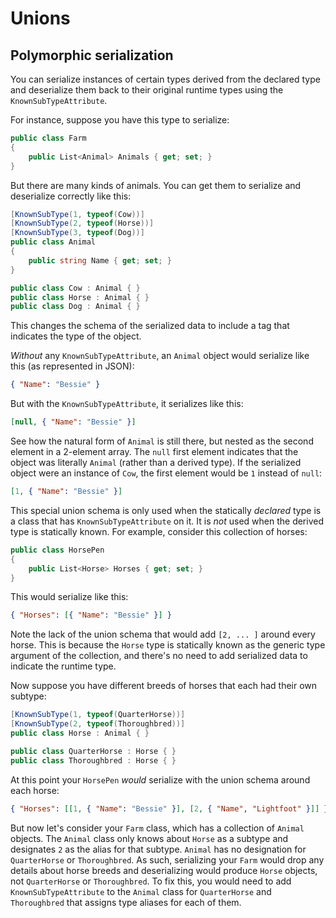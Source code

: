 # Unions

## Polymorphic serialization

You can serialize instances of certain types derived from the declared type and deserialize them back to their original runtime types using the `KnownSubTypeAttribute`.

For instance, suppose you have this type to serialize:

```cs
public class Farm
{
    public List<Animal> Animals { get; set; }
}
```

But there are many kinds of animals.
You can get them to serialize and deserialize correctly like this:

```cs
[KnownSubType(1, typeof(Cow))]
[KnownSubType(2, typeof(Horse))]
[KnownSubType(3, typeof(Dog))]
public class Animal
{
    public string Name { get; set; }
}

public class Cow : Animal { }
public class Horse : Animal { }
public class Dog : Animal { }
```

This changes the schema of the serialized data to include a tag that indicates the type of the object.

*Without* any `KnownSubTypeAttribute`, an `Animal` object would serialize like this (as represented in JSON):

```json
{ "Name": "Bessie" }
```

But with the `KnownSubTypeAttribute`, it serializes like this:
```json
[null, { "Name": "Bessie" }]
```

See how the natural form of `Animal` is still there, but nested as the second element in a 2-element array.
The `null` first element indicates that the object was literally `Animal` (rather than a derived type).
If the serialized object were an instance of `Cow`, the first element would be `1` instead of `null`:

```json
[1, { "Name": "Bessie" }]
```

This special union schema is only used when the statically *declared* type is a class that has `KnownSubTypeAttribute` on it.
It is *not* used when the derived type is statically known. For example, consider this collection of horses:

```cs
public class HorsePen
{
    public List<Horse> Horses { get; set; }
}
```

This would serialize like this:

```json
{ "Horses": [{ "Name": "Bessie" }] }
```

Note the lack of the union schema that would add `[2, ... ]` around every horse.
This is because the `Horse` type is statically known as the generic type argument of the collection, and there's no need to add serialized data to indicate the runtime type.

Now suppose you have different breeds of horses that each had their own subtype:

```cs
[KnownSubType(1, typeof(QuarterHorse))]
[KnownSubType(2, typeof(Thoroughbred))]
public class Horse : Animal { }

public class QuarterHorse : Horse { }
public class Thoroughbred : Horse { }
```

At this point your `HorsePen` *would* serialize with the union schema around each horse:
```json
{ "Horses": [[1, { "Name": "Bessie" }], [2, { "Name", "Lightfoot" }]] }
```

But now let's consider your `Farm` class, which has a collection of `Animal` objects.
The `Animal` class only knows about `Horse` as a subtype and designates `2` as the alias for that subtype.
`Animal` has no designation for `QuarterHorse` or `Thoroughbred`.
As such, serializing your `Farm` would drop any details about horse breeds and deserializing would produce `Horse` objects, not `QuarterHorse` or `Thoroughbred`.
To fix this, you would need to add `KnownSubTypeAttribute` to the `Animal` class for `QuarterHorse` and `Thoroughbred` that assigns type aliases for each of them.
